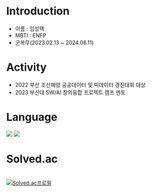 # Introduction
* 이름 : 임성택
* MBTI : ENFP
* 군복무(2023.02.13 ~ 2024.08.11)

# Activity
* 2022 부산 조선해양 공공데이터 및 빅데이터 경진대회 대상
* 2023 부산대 SW/AI 창의융합 프로젝트 캠프 멘토 

# Language
<img src="https://img.shields.io/badge/C++-4479A1?style=for-the-badge&logo=C++&logoColor=black">
<img src="https://img.shields.io/badge/Python-4479A1?style=for-the-badge&logo=Python&logoColor=yellow">



# Solved.ac
<br>[![Solved.ac프로필](http://mazassumnida.wtf/api/v2/generate_badge?boj=zzola143)](https://solved.ac/profile/zzola143)




